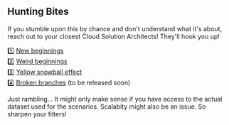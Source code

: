 ## Hunting Bites

If you stumble upon this by chance and don't understand what it's about, reach out to your closest Cloud Solution Architects! They'll hook you up!

1️⃣ [New beginnings](/01-NewBeginnings.md)    
2️⃣ [Weird beginnings](/02-WeirdBeginnings.md)    
3️⃣ [Yellow snowball effect](/03-YellowSnowballEffect.md)    
4️⃣ [Broken branches](/04-BrokenBranches.md) (to be released soon)

Just rambling... It might only make sense if you have access to the actual dataset used for the scenarios. Scalabity might also be an issue. So sharpen your filters! 
